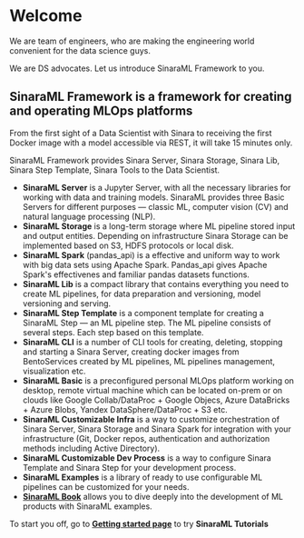 # Welcome
We are team of engineers, who are making the engineering world convenient for the data science guys.

We are DS advocates. Let us introduce SinaraML Framework to you.

## SinaraML Framework is a framework for creating and operating MLOps platforms
From the first sight of a Data Scientist with Sinara to receiving the first Docker image with a model accessible via REST, it will take 15 minutes only.

SinaraML Framework provides Sinara Server, Sinara Storage, Sinara Lib, Sinara Step Template, Sinara Tools to the Data Scientist.

- **SinaraML Server** is a Jupyter Server, with all the necessary libraries for working with data and training models. SinaraML provides three Basic Servers for different purposes — classic ML, computer vision (CV) and natural language processing (NLP).
- **SinaraML Storage** is a long-term storage where ML pipeline stored input and output entities. Depending on infrastructure Sinara Storage can be implemented based on S3, HDFS protocols or local disk.
- **SinaraML Spark** (pandas_api) is a effective and uniform way to work with big data sets using Apache Spark. Pandas_api gives Apache Spark's effectivenes and familiar pandas datasets functions.
- **SinaraML Lib** is a compact library that contains everything you need to create ML pipelines, for data preparation and versioning, model versioning and serving.
- **SinaraML Step Template** is a component template for creating a SinaraML Step — an ML pipeline step. The ML pipeline consists of several steps. Each step based on this template.
- **SinaraML CLI** is a number of CLI tools for creating, deleting, stopping and starting a Sinara Server, creating docker images from BentoServices created by ML pipelines, ML pipelines management, visualization etc.
- **SinaraML Basic** is a preconfigured personal MLOps platform working on desktop, remote virtual machine which can be located on-prem or on clouds like Google Collab/DataProc + Google Objecs, Azure DataBricks + Azure Blobs, Yandex DataSphere/DataProc + S3 etc.
- **SinaraML Customizable Infra** is a way to customize orchestration of Sinara Server, Sinara Storage and Sinara Spark for integration with your infrastructure (Git, Docker repos, authentication and authorization methods including Active Directory).
- **SinaraML Customizable Dev Process** is a way to configure Sinara Template and Sinara Step for your development process.
- **SinaraML Examples** is a library of ready to use configurable ML pipelines can be customized for your needs.
- [**SinaraML Book**](https://sinara-definitive-guide.readthedocs.io/en/latest/) allows you to dive deeply into the development of ML products with SinaraML examples.

To start you off, go to [**Getting started page**](https://github.com/4-DS/sinara-tutorials/wiki/Getting-started) to try **SinaraML Tutorials**

